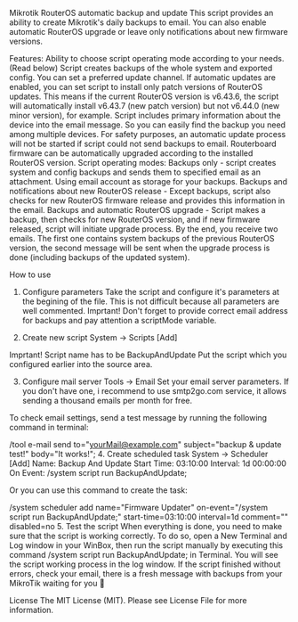 Mikrotik RouterOS automatic backup and update
This script provides an ability to create Mikrotik's daily backups to email. You can also enable automatic RouterOS upgrade or leave only notifications about new firmware versions.

Features:
Ability to choose script operating mode according to your needs. (Read below)
Script creates backups of the whole system and exported config.
You can set a preferred update channel.
If automatic updates are enabled, you can set script to install only patch versions of RouterOS updates. This means if the current RouterOS version is v6.43.6, the script will automatically install v6.43.7 (new patch version) but not v6.44.0 (new minor version), for example.
Script includes primary information about the device into the email message. So you can easily find the backup you need among multiple devices.
For safety purposes, an automatic update process will not be started if script could not send backups to email.
Routerboard firmware can be automatically upgraded according to the installed RouterOS version.
Script operating modes:
Backups only - script creates system and config backups and sends them to specified email as an attachment. Using email account as storage for your backups.
Backups and notifications about new RouterOS release - Except backups, script also checks for new RouterOS firmware release and provides this information in the email.
Backups and automatic RouterOS upgrade - Script makes a backup, then checks for new RouterOS version, and if new firmware released, script will initiate upgrade process. By the end, you receive two emails. The first one contains system backups of the previous RouterOS version, the second message will be sent when the upgrade process is done (including backups of the updated system).

How to use
1. Configure parameters
Take the script and configure it's parameters at the begining of the file.
This is not difficult because all parameters are well commented.
Imprtant! Don't forget to provide correct email address for backups and pay attention a scriptMode variable.

2. Create new script
System -> Scripts [Add]

Imprtant! Script name has to be BackupAndUpdate
Put the script which you configured earlier into the source area.


3. Configure mail server
Tools -> Email
Set your email server parameters. If you don't have one, i recommend to use smtp2go.com service, it allows sending a thousand emails per month for free.


To check email settings, send a test message by running the following command in terminal:

/tool e-mail send to="yourMail@example.com" subject="backup & update test!" body="It works!";
4. Create scheduled task
System -> Scheduler [Add]
Name: Backup And Update
Start Time: 03:10:00
Interval: 1d 00:00:00
On Event: /system script run BackupAndUpdate;


Or you can use this command to create the task:

/system scheduler add name="Firmware Updater" on-event="/system script run BackupAndUpdate;" start-time=03:10:00 interval=1d comment="" disabled=no
5. Test the script
When everything is done, you need to make sure that the script is working correctly.
To do so, open a New Terminal and Log window in your WinBox, then run the script manually by executing this command /system script run BackupAndUpdate; in Terminal.
You will see the script working process in the log window. If the script finished without errors, check your email, there is a fresh message with backups from your MikroTik waiting for you 🎉

License
The MIT License (MIT). Please see License File for more information.
